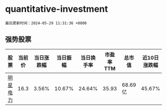 # quantitative-investment

`最后更新时间：2024-05-29 11:31:36 +0800`

## 强势股票

|股票|当前价|当日涨跌幅|当日振幅|当日换手率|市盈率TTM|总市值|近10日涨跌幅|
|----|----|----|----|----|----|----|----|
|[明星电力](https://xueqiu.com/S/SH600101)|16.3|3.56%|10.67%|24.64%|35.93|68.69亿|45.67%|
